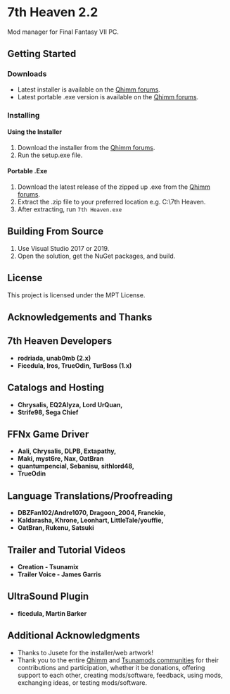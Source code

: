 # 7th Heaven 2.2

Mod manager for Final Fantasy VII PC.

## Getting Started

### Downloads
* Latest installer is available on the [Qhimm forums](http://forums.qhimm.com/index.php?topic=19533.0).
* Latest portable .exe version is available on the [Qhimm forums](http://forums.qhimm.com/index.php?topic=19533.0).

### Installing

#### Using the Installer
1. Download the installer from the [Qhimm forums](http://forums.qhimm.com/index.php?topic=19533.0).
2. Run the setup.exe file.

#### Portable .Exe
1. Download the latest release of the zipped up .exe from the [Qhimm forums](http://forums.qhimm.com/index.php?topic=19533.0).
2. Extract the .zip file to your preferred location e.g. C:\7th Heaven.
3. After extracting, run `7th Heaven.exe`

## Building From Source
1. Use Visual Studio 2017 or 2019.
2. Open the solution, get the NuGet packages, and build.

## License

This project is licensed under the MPT License.

## Acknowledgements and Thanks
## 7th Heaven Developers
* **rodriada, unab0mb (2.x)**
* **Ficedula, Iros, TrueOdin, TurBoss (1.x)**

## Catalogs and Hosting
* **Chrysalis, EQ2Alyza, Lord UrQuan,**
* **Strife98, Sega Chief**

## FFNx Game Driver
* **Aali, Chrysalis, DLPB, Extapathy,**
* **Maki, myst6re, Nax, OatBran**
* **quantumpencial, Sebanisu, sithlord48,**
* **TrueOdin**

## Language Translations/Proofreading
* **DBZFan102/Andre1070, Dragoon_2004, Franckie,**
* **Kaldarasha, Khrone, Leonhart, LittleTale/youffie,**
* **OatBran, Rukenu, Satsuki**

## Trailer and Tutorial Videos
* **Creation - Tsunamix**
* **Trailer Voice - James Garris**

## UltraSound Plugin
* **ficedula, Martin Barker**

## Additional Acknowledgments
* Thanks to Jusete for the installer/web artwork!
* Thank you to the entire [Qhimm](http://forums.qhimm.com/) and [Tsunamods communities](https://www.tsunamods.com) for their contributions and participation, whether it be donations, offering support to each other, creating mods/software, feedback, using mods, exchanging ideas, or testing mods/software.
